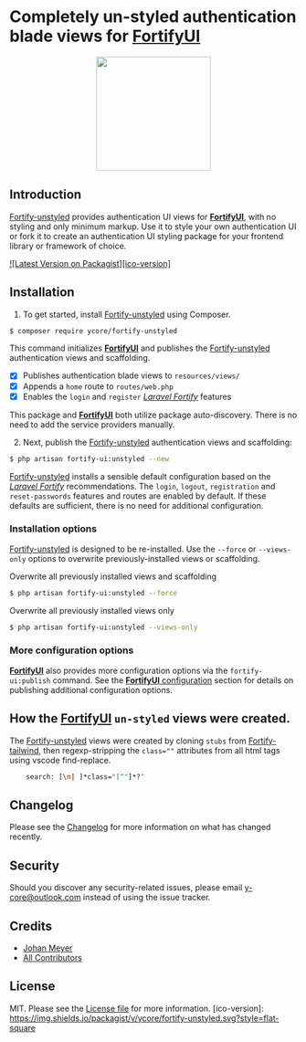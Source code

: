 # Completely un-styled authentication blade views for [**FortifyUI**][link-fortify-ui]

<div align="center">
    <img src="https://github.com/ycore/fortify-unstyled/blob/master/stubs/unstyled/resources/svg/fortify-login.svg" width="200">
</div>

## Introduction

[Fortify-unstyled][link-this] provides authentication UI views for [**FortifyUI**][link-fortify-ui], with no styling and only minimum markup. Use it to style your own authentication UI or fork it to create an authentication UI styling package for your frontend library or framework of choice.

[![Latest Version on Packagist][ico-version]][link-packagist]

## Installation

1. To get started, install [Fortify-unstyled][link-this] using Composer.

``` bash
$ composer require ycore/fortify-unstyled
```
This command initializes [**FortifyUI**][link-fortify-ui] and publishes the [Fortify-unstyled][link-this] authentication views and scaffolding.

- [x] Publishes authentication blade views to `resources/views/`
- [x] Appends a `home` route to `routes/web.php`
- [x] Enables the `login` and `register` _[Laravel Fortify][link-fortify]_ features

This package and [**FortifyUI**][link-fortify-ui] both utilize package auto-discovery. There is no need to add the service providers manually.

2. Next, publish the [Fortify-unstyled][link-this] authentication views and scaffolding:

``` bash
$ php artisan fortify-ui:unstyled --new
```

[Fortify-unstyled][link-this] installs a sensible default configuration based on the _[Laravel Fortify][link-fortify]_ recommendations. The `login`, `logout`, `registration` and `reset-passwords` features and routes are enabled by default. If these defaults are sufficient, there is no need for additional configuration.

### Installation options

[Fortify-unstyled][link-this] is designed to be re-installed. Use the `--force` or `--views-only` options to overwrite previously-installed views or scaffolding.

Overwrite all previously installed views and scaffolding
``` bash
$ php artisan fortify-ui:unstyled --force
```
Overwrite all previously installed views only
``` bash
$ php artisan fortify-ui:unstyled --views-only
```

### More configuration options
[**FortifyUI**][link-fortify-ui] also provides more configuration options via the `fortify-ui:publish` command. See the [**FortifyUI** configuration][link-fortify-ui] section for details on publishing additional configuration options.

## How the [**FortifyUI**][link-fortify-ui] `un-styled` views were created.

The [Fortify-unstyled][link-this] views were created by cloning `stubs` from [Fortify-tailwind](https://github.com/ycore/fortify-tailwind), then regexp-stripping the `class=""` attributes from all html tags using vscode find-replace.
```bash
    search: [\n| ]*class="[^"]*?"
```

## Changelog

Please see the [Changelog](changelog.md) for more information on what has changed recently.

## Security

Should you discover any security-related issues, please email y-core@outlook.com instead of using the issue tracker.

## Credits

- [Johan Meyer][link-author]
- [All Contributors][link-contributors]

## License

MIT. Please see the [License file](license.md) for more information.
[ico-version]: https://img.shields.io/packagist/v/ycore/fortify-unstyled.svg?style=flat-square

[link-this]: https://github.com/ycore/fortify-unstyled
[link-fortify-ui]: https://github.com/ycore/fortify-ui
[link-fortify]: https://github.com//laravel/fortify

[link-packagist]: https://packagist.org/packages/ycore/fortify-unstyled
[link-author]: https://github.com/ycore
[link-contributors]: ../../contributors
